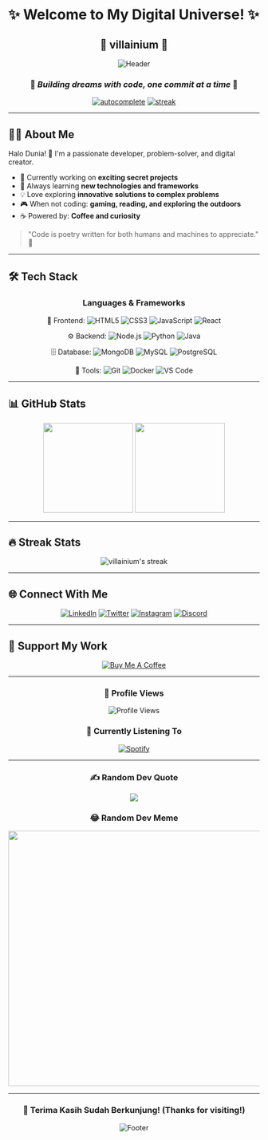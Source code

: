 # ✨ Welcome to My Digital Universe! ✨

<div align="center">
  
  ## 🚀 villainium 🚀
  
  ![Header](https://capsule-render.vercel.app/api?type=waving&color=gradient&height=300&section=header&text=Hello%20World!&fontSize=90&animation=fadeIn)

  ### 🌟 _Building dreams with code, one commit at a time_ 🌟
  
  [![autocomplete](https://codeium.com/badges/user/villainium/autocomplete)](https://codeium.com/profile/villainium) [![streak](https://codeium.com/badges/v2/user/villainium/streak)](https://codeium.com/profile/villainium)
  
</div>

---

## 🧙‍♂️ About Me 

Halo Dunia! 👋 I'm a passionate developer, problem-solver, and digital creator.

- 🔭 Currently working on **exciting secret projects**
- 🌱 Always learning **new technologies and frameworks**
- 💡 Love exploring **innovative solutions to complex problems**
- 🎮 When not coding: **gaming, reading, and exploring the outdoors**
- ☕ Powered by: **Coffee and curiosity**

> "Code is poetry written for both humans and machines to appreciate." 💭

---

## 🛠️ Tech Stack 

<div align="center">
  
### Languages & Frameworks
  
📱 Frontend: ![HTML5](https://img.shields.io/badge/-HTML5-E34F26?style=flat&logo=html5&logoColor=white) ![CSS3](https://img.shields.io/badge/-CSS3-1572B6?style=flat&logo=css3) ![JavaScript](https://img.shields.io/badge/-JavaScript-F7DF1E?style=flat&logo=javascript&logoColor=black) ![React](https://img.shields.io/badge/-React-61DAFB?style=flat&logo=react&logoColor=black)

⚙️ Backend: ![Node.js](https://img.shields.io/badge/-Node.js-339933?style=flat&logo=nodedotjs&logoColor=white) ![Python](https://img.shields.io/badge/-Python-3776AB?style=flat&logo=python&logoColor=white) ![Java](https://img.shields.io/badge/-Java-007396?style=flat&logo=java&logoColor=white)

🗄️ Database: ![MongoDB](https://img.shields.io/badge/-MongoDB-47A248?style=flat&logo=mongodb&logoColor=white) ![MySQL](https://img.shields.io/badge/-MySQL-4479A1?style=flat&logo=mysql&logoColor=white) ![PostgreSQL](https://img.shields.io/badge/-PostgreSQL-336791?style=flat&logo=postgresql)

🧰 Tools: ![Git](https://img.shields.io/badge/-Git-F05032?style=flat&logo=git&logoColor=white) ![Docker](https://img.shields.io/badge/-Docker-2496ED?style=flat&logo=docker&logoColor=white) ![VS Code](https://img.shields.io/badge/-VS%20Code-007ACC?style=flat&logo=visual-studio-code)

</div>

---

## 📊 GitHub Stats 

<div align="center">
  <img height="180em" src="https://github-readme-stats.vercel.app/api?username=villainium&show_icons=true&theme=radical&include_all_commits=true&count_private=true"/>
  <img height="180em" src="https://github-readme-stats.vercel.app/api/top-langs/?username=villainium&layout=compact&langs_count=7&theme=radical"/>
</div>

---

## 🔥 Streak Stats

<div align="center">
  <img src="https://github-readme-streak-stats.herokuapp.com/?user=villainium&theme=radical" alt="villainium's streak"/>
</div>

---

## 🌐 Connect With Me

<div align="center">
  
[![LinkedIn](https://img.shields.io/badge/LinkedIn-%230077B5.svg?logo=linkedin&logoColor=white)](https://linkedin.com/in/villainium) 
[![Twitter](https://img.shields.io/badge/Twitter-%231DA1F2.svg?logo=Twitter&logoColor=white)](https://twitter.com/villainium) 
[![Instagram](https://img.shields.io/badge/Instagram-%23E4405F.svg?logo=Instagram&logoColor=white)](https://instagram.com/villainium)
[![Discord](https://img.shields.io/badge/Discord-%237289DA.svg?logo=discord&logoColor=white)](https://discord.gg/villainium)

</div>

---

## 💖 Support My Work

<div align="center">
  
[![Buy Me A Coffee](https://img.shields.io/badge/Buy%20Me%20a%20Coffee-ffdd00?style=for-the-badge&logo=buy-me-a-coffee&logoColor=black)](https://buymeacoffee.com/villainium) 

</div>

---

<div align="center">
  
### 👀 Profile Views
  
![Profile Views](https://komarev.com/ghpvc/?username=villainium&color=blueviolet)

### 🎵 Currently Listening To

[![Spotify](https://novatorem.vercel.app/api/spotify?background_color=0d1117&border_color=ffffff)](https://open.spotify.com/user/villainium)
  
</div>

---

<div align="center">
  
### ✍️ Random Dev Quote
![](https://quotes-github-readme.vercel.app/api?type=horizontal&theme=radical)

### 😂 Random Dev Meme
<img src="https://random-memer.herokuapp.com/" width="512px"/>

</div>

---

<div align="center">
  
  ### 🙏 Terima Kasih Sudah Berkunjung! (Thanks for visiting!)
  
  ![Footer](https://capsule-render.vercel.app/api?type=waving&color=gradient&height=100&section=footer)
  
</div>
